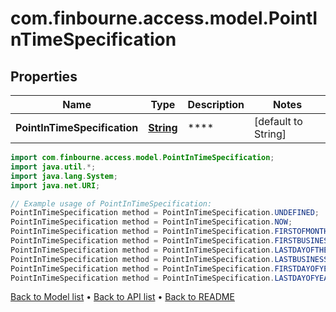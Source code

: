 # com.finbourne.access.model.PointInTimeSpecification

## Properties

Name | Type | Description | Notes
------------ | ------------- | ------------- | -------------
**PointInTimeSpecification** | [**String**](.md) | **** | [default to String]

```java
import com.finbourne.access.model.PointInTimeSpecification;
import java.util.*;
import java.lang.System;
import java.net.URI;

// Example usage of PointInTimeSpecification:
PointInTimeSpecification method = PointInTimeSpecification.UNDEFINED;
PointInTimeSpecification method = PointInTimeSpecification.NOW;
PointInTimeSpecification method = PointInTimeSpecification.FIRSTOFMONTH;
PointInTimeSpecification method = PointInTimeSpecification.FIRSTBUSINESSDAYOFTHEMONTH;
PointInTimeSpecification method = PointInTimeSpecification.LASTDAYOFTHEMONTH;
PointInTimeSpecification method = PointInTimeSpecification.LASTBUSINESSDAYOFMONTH;
PointInTimeSpecification method = PointInTimeSpecification.FIRSTDAYOFYEAR;
PointInTimeSpecification method = PointInTimeSpecification.LASTDAYOFYEAR;
```


[Back to Model list](../README.md#documentation-for-models) &#8226; [Back to API list](../README.md#documentation-for-api-endpoints) &#8226; [Back to README](../README.md)
